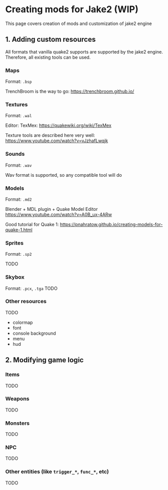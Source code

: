 # Creating mods for Jake2 (WIP)

This page covers creation of mods and customization of jake2 engine 

## 1. Adding custom resources

All formats that vanilla quake2 supports are supported by the jake2 engine. 
Therefore, all existing tools can be used.

### Maps
Format: `.bsp`

TrenchBroom is the way to go: https://trenchbroom.github.io/

### Textures
Format: `.wal`

Editor: TexMex: https://quakewiki.org/wiki/TexMex

Texture tools are described here very well: https://www.youtube.com/watch?v=vJzhafLwqjk

### Sounds
Format: `.wav`

Wav format is supported, so any compatible tool will do

### Models
Format: `.md2`

Blender + MDL plugin + Quake Model Editor
https://www.youtube.com/watch?v=A0B_ux-4ARw

Good tutorial for Quake 1: https://pnahratow.github.io/creating-models-for-quake-1.html

### Sprites
Format: `.sp2`

TODO

### Skybox
Format: `.pcx`, `.tga`
TODO

### Other resources
TODO

 * colormap
 * font
 * console background
 * menu
 * hud

## 2. Modifying game logic

### Items
TODO

### Weapons
TODO

### Monsters
TODO

### NPC
TODO

### Other entities (like `trigger_*`, `func_*`, etc)
TODO

